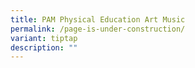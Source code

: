 ```yaml
---
title: PAM Physical Education Art Music
permalink: /page-is-under-construction/
variant: tiptap
description: ""
---
```

<p></p>
